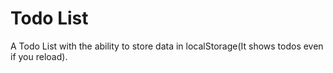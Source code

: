 # Todo List

A Todo List with the ability to store data in localStorage(It shows todos even if you reload).
